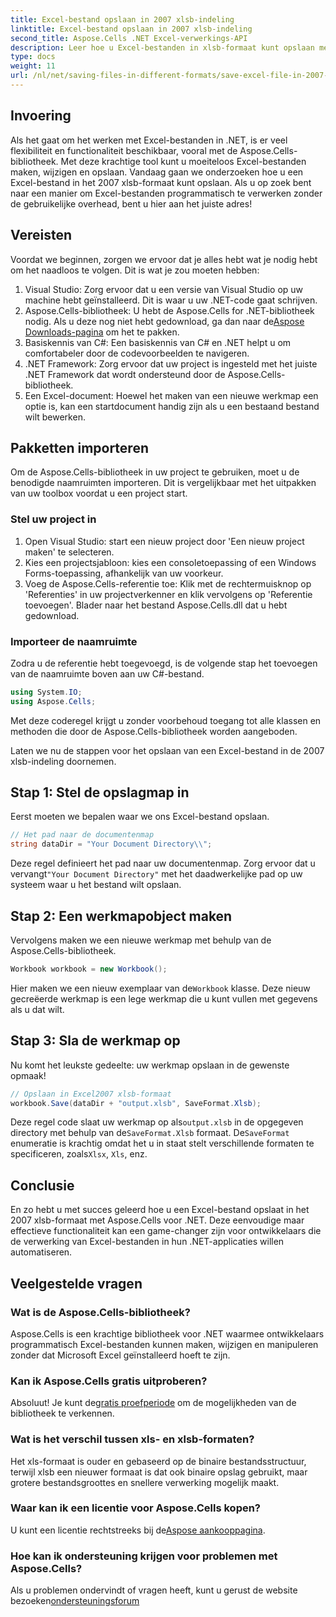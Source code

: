 ```yaml
---
title: Excel-bestand opslaan in 2007 xlsb-indeling
linktitle: Excel-bestand opslaan in 2007 xlsb-indeling
second_title: Aspose.Cells .NET Excel-verwerkings-API
description: Leer hoe u Excel-bestanden in xlsb-formaat kunt opslaan met Aspose.Cells voor .NET! Stapsgewijze handleiding met praktische voorbeelden wacht op u.
type: docs
weight: 11
url: /nl/net/saving-files-in-different-formats/save-excel-file-in-2007-xlsb-format/
---
```

## Invoering
Als het gaat om het werken met Excel-bestanden in .NET, is er veel flexibiliteit en functionaliteit beschikbaar, vooral met de Aspose.Cells-bibliotheek. Met deze krachtige tool kunt u moeiteloos Excel-bestanden maken, wijzigen en opslaan. Vandaag gaan we onderzoeken hoe u een Excel-bestand in het 2007 xlsb-formaat kunt opslaan. Als u op zoek bent naar een manier om Excel-bestanden programmatisch te verwerken zonder de gebruikelijke overhead, bent u hier aan het juiste adres! 
## Vereisten
Voordat we beginnen, zorgen we ervoor dat je alles hebt wat je nodig hebt om het naadloos te volgen. Dit is wat je zou moeten hebben:
1. Visual Studio: Zorg ervoor dat u een versie van Visual Studio op uw machine hebt geïnstalleerd. Dit is waar u uw .NET-code gaat schrijven. 
2. Aspose.Cells-bibliotheek: U hebt de Aspose.Cells for .NET-bibliotheek nodig. Als u deze nog niet hebt gedownload, ga dan naar de[Aspose Downloads-pagina](https://releases.aspose.com/cells/net/) om het te pakken. 
3. Basiskennis van C#: Een basiskennis van C# en .NET helpt u om comfortabeler door de codevoorbeelden te navigeren.
4. .NET Framework: Zorg ervoor dat uw project is ingesteld met het juiste .NET Framework dat wordt ondersteund door de Aspose.Cells-bibliotheek.
5. Een Excel-document: Hoewel het maken van een nieuwe werkmap een optie is, kan een startdocument handig zijn als u een bestaand bestand wilt bewerken.
## Pakketten importeren
Om de Aspose.Cells-bibliotheek in uw project te gebruiken, moet u de benodigde naamruimten importeren. Dit is vergelijkbaar met het uitpakken van uw toolbox voordat u een project start.
### Stel uw project in
1. Open Visual Studio: start een nieuw project door 'Een nieuw project maken' te selecteren. 
2. Kies een projectsjabloon: kies een consoletoepassing of een Windows Forms-toepassing, afhankelijk van uw voorkeur.
3. Voeg de Aspose.Cells-referentie toe: Klik met de rechtermuisknop op 'Referenties' in uw projectverkenner en klik vervolgens op 'Referentie toevoegen'. Blader naar het bestand Aspose.Cells.dll dat u hebt gedownload.
### Importeer de naamruimte
Zodra u de referentie hebt toegevoegd, is de volgende stap het toevoegen van de naamruimte boven aan uw C#-bestand.
```csharp
using System.IO;
using Aspose.Cells;
```
Met deze coderegel krijgt u zonder voorbehoud toegang tot alle klassen en methoden die door de Aspose.Cells-bibliotheek worden aangeboden.

Laten we nu de stappen voor het opslaan van een Excel-bestand in de 2007 xlsb-indeling doornemen.
## Stap 1: Stel de opslagmap in
Eerst moeten we bepalen waar we ons Excel-bestand opslaan.

```csharp
// Het pad naar de documentenmap
string dataDir = "Your Document Directory\\";
```
 Deze regel definieert het pad naar uw documentenmap. Zorg ervoor dat u vervangt`"Your Document Directory"` met het daadwerkelijke pad op uw systeem waar u het bestand wilt opslaan.
## Stap 2: Een werkmapobject maken
Vervolgens maken we een nieuwe werkmap met behulp van de Aspose.Cells-bibliotheek.

```csharp
Workbook workbook = new Workbook();
```
 Hier maken we een nieuw exemplaar van de`Workbook` klasse. Deze nieuw gecreëerde werkmap is een lege werkmap die u kunt vullen met gegevens als u dat wilt.
## Stap 3: Sla de werkmap op
Nu komt het leukste gedeelte: uw werkmap opslaan in de gewenste opmaak!
```csharp
// Opslaan in Excel2007 xlsb-formaat
workbook.Save(dataDir + "output.xlsb", SaveFormat.Xlsb);
```
 Deze regel code slaat uw werkmap op als`output.xlsb` in de opgegeven directory met behulp van de`SaveFormat.Xlsb` formaat. De`SaveFormat` enumeratie is krachtig omdat het u in staat stelt verschillende formaten te specificeren, zoals`Xlsx`, `Xls`, enz.
## Conclusie
En zo hebt u met succes geleerd hoe u een Excel-bestand opslaat in het 2007 xlsb-formaat met Aspose.Cells voor .NET. Deze eenvoudige maar effectieve functionaliteit kan een game-changer zijn voor ontwikkelaars die de verwerking van Excel-bestanden in hun .NET-applicaties willen automatiseren.

## Veelgestelde vragen
### Wat is de Aspose.Cells-bibliotheek?
Aspose.Cells is een krachtige bibliotheek voor .NET waarmee ontwikkelaars programmatisch Excel-bestanden kunnen maken, wijzigen en manipuleren zonder dat Microsoft Excel geïnstalleerd hoeft te zijn.
### Kan ik Aspose.Cells gratis uitproberen?
 Absoluut! Je kunt de[gratis proefperiode](https://releases.aspose.com/) om de mogelijkheden van de bibliotheek te verkennen.
### Wat is het verschil tussen xls- en xlsb-formaten?
Het xls-formaat is ouder en gebaseerd op de binaire bestandsstructuur, terwijl xlsb een nieuwer formaat is dat ook binaire opslag gebruikt, maar grotere bestandsgroottes en snellere verwerking mogelijk maakt.
### Waar kan ik een licentie voor Aspose.Cells kopen?
 U kunt een licentie rechtstreeks bij de[Aspose aankooppagina](https://purchase.aspose.com/buy).
### Hoe kan ik ondersteuning krijgen voor problemen met Aspose.Cells?
 Als u problemen ondervindt of vragen heeft, kunt u gerust de website bezoeken[ondersteuningsforum](https://forum.aspose.com/c/cells/9)